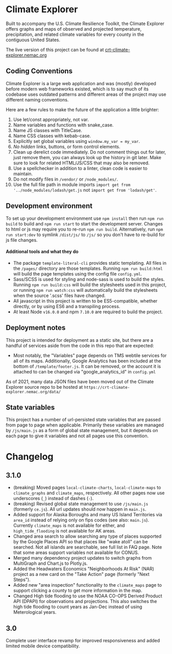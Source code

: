 # Climate Explorer
Built to accompany the U.S. Climate Resilience Toolkit, the Climate Explorer offers graphs and maps of observed and projected temperature, precipitation, and related climate variables for every county in the contiguous United States.

The live version of this project can be found at [crt-climate-explorer.nemac.org](https://crt-climate-explorer.nemac.org/)

## Coding Conventions
Climate Explorer is a large web application and was (mostly) developed before modern web frameworks existed, which is to say much of its codebase uses outdated patterns and different areas of the project may use different naming conventions.

Here are a few rules to make the future of the application a little brighter:

1. Use let/const appropriately, not var.
2. Name variables and functions with snake_case.
3. Name JS classes with TitleCase.
4. Name CSS classes with kebab-case.
5. Explicitly set global variables using `window.my_var = my_var`.
6. *No hidden* links, buttons, or form control elements. 
7. Clean up derelict code immediately. Do not comment things out for later, just remove them, you can always look up the history in git later. Make sure to look for related HTML/JS/CSS that may also be removed.
8. Use a spellchecker in addition to a linter, clean code is easier to maintain.
9. Do not modify files in `/vendor/` or `/node_modules/`.
10. Use the full file path in module imports `import get from '../node_modules/lodash/get.js` not `import get from 'lodash/get'`.


## Development environment
To set up your development environment use `npm install` then run `npm run build` to build and `npm run start` to start the development server. Changes to html or js may require you to re-run `npm run build`. Alternatively, run `npm run start:dev` to symlink `/dist/js/` to `/js/` so you don't have to re-build for js file changes.


#### Additional tools and what they do

* The package `template-literal-cli` provides static templating. All files in the `/pages/` directory are those templates. Running `npm run build:html` will build the page templates using the config file `config.yml`.
* Sass/SCSS is used for styling and node-sass is used to build the styles. Running `npm run build:css` will build the stylesheets used in this project, or running `npm run watch:css` will automatically build the stylesheets when the source '.scss' files have changed.
* All javascript in this project is written to be ES5-compatible, whether directly, or by using ES6 and a transpiling process.
* At least Node `v16.0.0` and npm `7.10.0` are required to build the project. 

## Deployment notes

This project is intended for deployment as a static site, but there are a handful of services aside from the code in this repo that are expected:
- Most notably, the "Variables" page depends on TMS webtile services for all of its maps. Additionally, Google Analytics has been included at the bottom of `/template/footer.js`. It can be removed, or the account it is attached to can be changed via "google_analytics_id" in `config.yml`

As of 2021, many data JSON files have been moved out of the Climate Explorer source repo to be hosted at `https://crt-climate-explorer.nemac.org/data/`


## State variables
This project has a number of url-persisted state variables that are passed from page to page when applicable. Primarily these variables are managed by `/js/main.js` as a form of global state management, but it depends on each page to give it variables and not all pages use this convention.

# Changelog

## 3.1.0

- (breaking) Moved pages `local-climate-charts`, `local-climate-maps` to `climate_graphs` and `climate_maps`, respectively. All other pages now use underscores (`_`) instead of dashes (`-`).
- (breaking) Revised global state management to use `/js/main.js` (formerly `ce.js`). All url updates should now happen in `main.js`.
- Added support for Alaska Boroughs and many US Island Territories via `area_id` instead of relying only on fips codes (see also: `main.js`). Currently `climate_maps` is not available for either, and `high_tide_flooding` is not available for AK areas.
- Changed area search to allow searching any type of places supported by the Google Places API so that places like "wake atoll" can be searched. Not all islands are searchable, see full list in FAQ page. Note that some areas support variables not available for CONUS.
- Merged many dependency project updates to switch graphs from MultiGraph and Chart.js to Plotly.js.
- Added the Headwaters Economics "Neighborhoods At Risk" (NAR) project as a new card on the "Take Action" page (formerly "Next Steps").  
- Added new "area inspection" functionality to the `climate_maps` page to support clicking a county to get more information in the map.
- Changed High tide flooding to use the NOAA CO-OPS Derived Product API (DPAPI) for observations and projections. This also switches the high tide flooding to count years as Jan-Dec instead of using Meterological years. 

## 3.0

Complete user interface revamp for improved responsiveness and added limited mobile device compatibility. 

